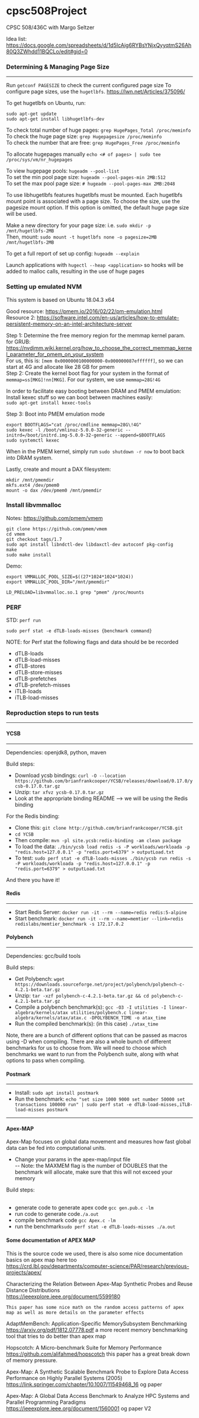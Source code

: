 # cpsc508Project
CPSC 508/436C with Margo Seltzer

Idea list: https://docs.google.com/spreadsheets/d/1d5IcAig6RYBsYNjxQyyqtmS26Ah80Q3ZWhdd11BQCLo/edit#gid=0


### Determining & Managing Page Size

---

Run ```getconf PAGESIZE``` to check the current configured page size 
To configure page sizes, use the ```hugetlbfs```. https://lwn.net/Articles/375096/

To get hugetlbfs on Ubuntu, run:

```
sudo apt-get update
sudo apt-get install libhugetlbfs-dev
```

To check total number of huge pages: ```grep HugePages_Total /proc/meminfo``` <br>
To check the huge page size: ```grep Hugepagesize /proc/meminfo``` <br>
To check the number that are free: ```grep HugePages_Free /proc/meminfo``` <br>

To allocate hugepages manually ```echo <# of pages> | sudo tee /proc/sys/vm/nr_hugepages```


To view hugepage pools: ```hugeadm --pool-list``` <br>
To set the min pool page size: ```hugeadm --pool-pages-min 2MB:512``` <br>
To set the max pool page size: ```# hugeadm --pool-pages-max 2MB:2048``` 

To use libhugetlbfs features hugetlbfs must be mounted.  Each hugetlbfs mount point is associated with a page size.  To choose the size, use the pagesize mount option.  If this option is omitted, the default huge page size will be used.

Make a new directory for your page size: i.e. ```sudo mkdir -p /mnt/hugetlbfs-2MB``` <br>
Then, mount: ```sudo mount -t hugetlbfs none -o pagesize=2MB /mnt/hugetlbfs-2MB```

To get a full report of set up config: ```hugeadm --explain```

Launch applications with ```hugectl --heap <application>``` so hooks will be added to malloc calls, resulting in the use of huge pages

### Setting up emulated NVM
This system is based on Ubuntu 18.04.3 x64

Good resource: https://pmem.io/2016/02/22/pm-emulation.html <br>
Resource 2: https://software.intel.com/en-us/articles/how-to-emulate-persistent-memory-on-an-intel-architecture-server <br>

Step 1: Determine the free memory region for the memmap kernel param. for GRUB: https://nvdimm.wiki.kernel.org/how_to_choose_the_correct_memmap_kernel_parameter_for_pmem_on_your_system <br>
For us, this is: `[mem 0x0000000100000000-0x000000087effffff]`, so we can start at 4G and allocate like 28 GB for pmem <br>
Step 2: Create the kernel boot flag for your system in the format of `memmap=ss[MKG]!nn[MKG]`. For our system, we use `memmap=28G!4G`

In order to facilitate easy booting between DRAM and PMEM emulation: <br>
Install kexec stuff so we can boot between machines easily: <br>
```sudo apt-get install kexec-tools```

Step 3: Boot into PMEM emulation mode
```
export BOOTFLAGS="cat /proc/cmdline memmap=28G\!4G"
sudo kexec -l /boot/vmlinuz-5.0.0-32-generic --initrd=/boot/initrd.img-5.0.0-32-generic --append=$BOOTFLAGS 
sudo systemctl kexec
```
When in the PMEM kernel, simply run ```sudo shutdown -r now``` to boot back into DRAM system. 

Lastly, create and mount a DAX filesystem: <br>

```
mkdir /mnt/pmemdir
mkfs.ext4 /dev/pmem0
mount -o dax /dev/pmem0 /mnt/pmemdir
```

### Install libvmmalloc
Notes: https://github.com/pmem/vmem
```
git clone https://github.com/pmem/vmem
cd vmem
git checkout tags/1.7
sudo apt install libndctl-dev libdaxctl-dev autoconf pkg-config
make
sudo make install
```

Demo:
```
export VMMALLOC_POOL_SIZE=$((27*1024*1024*1024))
export VMMALLOC_POOL_DIR="/mnt/pmemdir"

LD_PRELOAD=libvmmalloc.so.1 grep "pmem" /proc/mounts
```

### PERF

STD: ```perf run``` 

```sudo perf stat -e dTLB-loads-misses {benchmark command}```

NOTE: for Perf stat the following flags and data should be be recorded
 - dTLB-loads                                         
 - dTLB-load-misses                                   
 - dTLB-stores                                        
 - dTLB-store-misses                                  
 - dTLB-prefetches                                   
 - dTLB-prefetch-misses                              
 - iTLB-loads                                        
 - iTLB-load-misses                                  



### Reproduction steps to run tests

---


#### YCSB

---


Dependencies: openjdk8, python, maven <br>

Build steps: <br>

- Download ycsb bindings: ```curl -O --location https://github.com/brianfrankcooper/YCSB/releases/download/0.17.0/ycsb-0.17.0.tar.gz```
- Unzip: ```tar xfvz ycsb-0.17.0.tar.gz```
- Look at the appropriate binding README --> we will be using the Redis binding

For the Redis binding:

- Clone this: ```git clone http://github.com/brianfrankcooper/YCSB.git```
- ```cd YCSB```
- Then compile: ```mvn -pl site.ycsb:redis-binding -am clean package```
- To load the data: ```./bin/ycsb load redis -s -P workloads/workloada -p "redis.host=127.0.0.1" -p "redis.port=6379" > outputLoad.txt```
- To test: ```sudo perf stat -e dTLB-loads-misses ./bin/ycsb run redis -s -P workloads/workloada -p "redis.host=127.0.0.1" -p "redis.port=6379" > outputLoad.txt``` 

And there you have it!


#### Redis

---


- Start Redis Server: ```docker run -it --rm --name=redis redis:5-alpine```
- Start benchmark: ```docker run -it --rm --name=memtier --link=redis redislabs/memtier_benchmark -s 172.17.0.2```


#### Polybench

---


Dependencies: gcc/build tools <br>

Build steps: <br>

- Get Polybench: ```wget https://downloads.sourceforge.net/project/polybench/polybench-c-4.2.1-beta.tar.gz```
- Unzip: ```tar -xzf polybench-c-4.2.1-beta.tar.gz && cd polybench-c-4.2.1-beta.tar.gz```
- Compile a polybench benchmark(s): ```gcc -O3 -I utilities -I linear-algebra/kernels/atax utilities/polybench.c linear-algebra/kernels/atax/atax.c -DPOLYBENCH_TIME -o atax_time```
- Run the compiled benchmark(s): (in this case) ```./atax_time```

Note, there are a bunch of different options that can be passed as macros using -D when compiling. There are also a whole bunch of different benchmarks for us to choose from. We will need to choose which benchmarks we want to run from the Polybench suite, along with what options to pass when compiling. 


#### Postmark

---

- Install: ```sudo apt install postmark```
- Run the benchmark: ```echo "set size 1000 9000
set number 50000
set transactions 100000
run" | sudo perf stat -e dTLB-load-misses,iTLB-load-misses postmark```




 ---
#### Apex-MAP
Apex-Map focuses on global data movement and measures how fast global data can be fed into computational units.

- Change your params in the apex-map/input file <br> 
-- Note: the MAXMEM flag is the number of DOUBLES that the benchmark will allocate, make sure that this will not exceed your memory<br>

Build steps: <br> <br>

- generate code to generate apex code ```gcc gen.pub.c -lm ``` <br>
- run code to generate code```./a.out``` <br>
- compile benchmark code ```gcc Apex.c -lm``` <br>
- run the benchmark```sudo perf stat -e dTLB-loads-misses ./a.out ``` <br>




#### Some documentation of APEX MAP

This is the source code we used, there is also some nice documentation basics on apex map here too <br>
https://crd.lbl.gov/departments/computer-science/PAR/research/previous-projects/apex/ <br>


Characterizing the Relation Between Apex-Map Synthetic Probes and Reuse Distance Distributions <br>
https://ieeexplore.ieee.org/document/5599180 <br>

	This paper has some nice math on the random access patterns of apex map as well as more details on the parameter effects

AdaptMemBench: Application-Specific MemorySubsystem Benchmarking
https://arxiv.org/pdf/1812.07778.pdf
	a more recent memory benchmarking tool that tries to do better than apex map


Hopscotch: A Micro-benchmark Suite for Memory Performance
https://github.com/alifahmed/hopscotch
	this paper has a great break down of memory pressure.
	

Apex-Map: A Synthetic Scalable Benchmark Probe to Explore Data Access Performance on Highly Parallel Systems (2005)
https://link.springer.com/chapter/10.1007/11549468_16
	og paper

Apex-Map: A Global Data Access Benchmark to Analyze HPC Systems and Parallel Programming Paradigms
https://ieeexplore.ieee.org/document/1560001
	og paper V2

